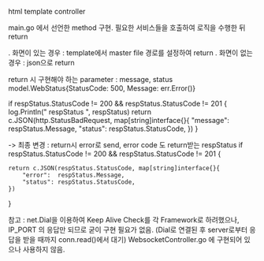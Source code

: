 html template controller

main.go 에서 선언한 method 구현.
필요한 서비스들을 호출하여 로직을 수행한 뒤 return

. 화면이 있는 경우 : template에서 master file 경로를 설정하여 return
. 화면이 없는 경우 : json으로 return

return 시 구현해야 하는 parameter : message, status
model.WebStatus{StatusCode: 500, Message: err.Error()}

if respStatus.StatusCode != 200 && respStatus.StatusCode != 201 {
log.Println(" respStatus ", respStatus)
return c.JSON(http.StatusBadRequest, map[string]interface{}{
"message": respStatus.Message,
"status": respStatus.StatusCode,
})
}

-> 최종 변경 : return시 error로 send, error code 도 return받는 respStatus
if respStatus.StatusCode != 200 && respStatus.StatusCode != 201 {

    return c.JSON(respStatus.StatusCode, map[string]interface{}{
        "error":  respStatus.Message,
        "status": respStatus.StatusCode,
    })

}


참고 : 
net.Dial을 이용하여 Keep Alive Check를 각 Framework로 하려했으나, IP_PORT 의 응답만 되므로 굳이 구현 필요가 없음.
(Dial로 연결된 후 server로부터 응답을 받을 때까지 conn.read()에서 대기)
WebsocketController.go 에 구현되어 있으나 사용하지 않음.